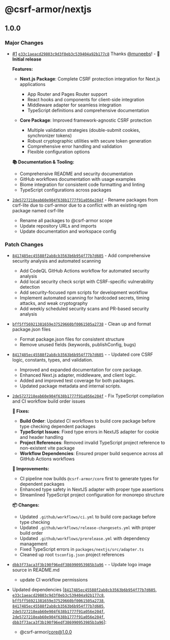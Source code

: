 # @csrf-armor/nextjs

## 1.0.0

### Major Changes

- [#1](https://github.com/muneebs/csrf-armor/pull/1) [`e33c1aeacd29803c9d3f0eb3c539404a92b177c8`](https://github.com/muneebs/csrf-armor/commit/e33c1aeacd29803c9d3f0eb3c539404a92b177c8) Thanks [@muneebs](https://github.com/muneebs)! - **🚀 Initial release**

  **Features:**

  - **Next.js Package**: Complete CSRF protection integration for Next.js applications

    - App Router and Pages Router support
    - React hooks and components for client-side integration
    - Middleware adapter for seamless integration
    - TypeScript definitions and comprehensive documentation

  - **Core Package**: Improved framework-agnostic CSRF protection
    - Multiple validation strategies (double-submit cookies, synchronizer tokens)
    - Robust cryptographic utilities with secure token generation
    - Comprehensive error handling and validation
    - Flexible configuration options

  **📚 Documentation & Tooling:**

  - Comprehensive README and security documentation
  - GitHub workflows documentation with usage examples
  - Biome integration for consistent code formatting and linting
  - TypeScript configurations across packages

- [`2de5727218eab60e904f638b1777f91a056e204f`](https://github.com/muneebs/csrf-armor/commit/2de5727218eab60e904f638b1777f91a056e204f) - Rename packages from csrf-lite due to csrf-armor due to a conflict with an existing npm package named csrf-lite

  - Rename all packages to @csrf-armor scope
  - Update repository URLs and imports
  - Update documentation and workspace config

### Patch Changes

- [`8417485ec45588f2ab8cb3563b6b954f77b7d605`](https://github.com/muneebs/csrf-armor/commit/8417485ec45588f2ab8cb3563b6b954f77b7d605) - Add comprehensive security analysis and automated scanning

  - Add CodeQL GitHub Actions workflow for automated security analysis
  - Add local security check script with CSRF-specific vulnerability detection
  - Add security-focused npm scripts for development workflow
  - Implement automated scanning for hardcoded secrets, timing attacks, and weak cryptography
  - Add weekly scheduled security scans and PR-based security analysis

- [`bff5ff56921381659e37529660bf0061505a2738`](https://github.com/muneebs/csrf-armor/commit/bff5ff56921381659e37529660bf0061505a2738) - Clean up and format package.json files

  - Format package.json files for consistent structure
  - Remove unused fields (keywords, publishConfig, bugs)

- [`8417485ec45588f2ab8cb3563b6b954f77b7d605`](https://github.com/muneebs/csrf-armor/commit/8417485ec45588f2ab8cb3563b6b954f77b7d605) - - Updated core CSRF logic, constants, types, and validation.

  - Improved and expanded documentation for core package.
  - Enhanced Next.js adapter, middleware, and client logic.
  - Added and improved test coverage for both packages.
  - Updated package metadata and internal scripts.

- [`2de5727218eab60e904f638b1777f91a056e204f`](https://github.com/muneebs/csrf-armor/commit/2de5727218eab60e904f638b1777f91a056e204f) - Fix TypeScript compilation and CI workflow build order issues

  **🔧 Fixes:**

  - **Build Order**: Updated CI workflows to build core package before type checking dependent packages
  - **TypeScript Issues**: Fixed type errors in NextJS adapter for cookie and header handling
  - **Project References**: Removed invalid TypeScript project reference to non-existent vite package
  - **Workflow Dependencies**: Ensured proper build sequence across all GitHub Actions workflows

  **🚀 Improvements:**

  - CI pipeline now builds `@csrf-armor/core` first to generate types for dependent packages
  - Enhanced type safety in NextJS adapter with proper type assertions
  - Streamlined TypeScript project configuration for monorepo structure

  **📦 Changes:**

  - Updated `.github/workflows/ci.yml` to build core package before type checking
  - Updated `.github/workflows/release-changesets.yml` with proper build order
  - Updated `.github/workflows/prerelease.yml` with dependency management
  - Fixed TypeScript errors in `packages/nextjs/src/adapter.ts`
  - Cleaned up root `tsconfig.json` project references

- [`dbb3f73aca3f3b190f96edf386990953985b3a96`](https://github.com/muneebs/csrf-armor/commit/dbb3f73aca3f3b190f96edf386990953985b3a96) - - Update logo image source in README.md
  - update CI workflow permissions
- Updated dependencies [[`8417485ec45588f2ab8cb3563b6b954f77b7d605`](https://github.com/muneebs/csrf-armor/commit/8417485ec45588f2ab8cb3563b6b954f77b7d605), [`e33c1aeacd29803c9d3f0eb3c539404a92b177c8`](https://github.com/muneebs/csrf-armor/commit/e33c1aeacd29803c9d3f0eb3c539404a92b177c8), [`bff5ff56921381659e37529660bf0061505a2738`](https://github.com/muneebs/csrf-armor/commit/bff5ff56921381659e37529660bf0061505a2738), [`8417485ec45588f2ab8cb3563b6b954f77b7d605`](https://github.com/muneebs/csrf-armor/commit/8417485ec45588f2ab8cb3563b6b954f77b7d605), [`2de5727218eab60e904f638b1777f91a056e204f`](https://github.com/muneebs/csrf-armor/commit/2de5727218eab60e904f638b1777f91a056e204f), [`2de5727218eab60e904f638b1777f91a056e204f`](https://github.com/muneebs/csrf-armor/commit/2de5727218eab60e904f638b1777f91a056e204f), [`dbb3f73aca3f3b190f96edf386990953985b3a96`](https://github.com/muneebs/csrf-armor/commit/dbb3f73aca3f3b190f96edf386990953985b3a96)]:
  - @csrf-armor/core@1.0.0

